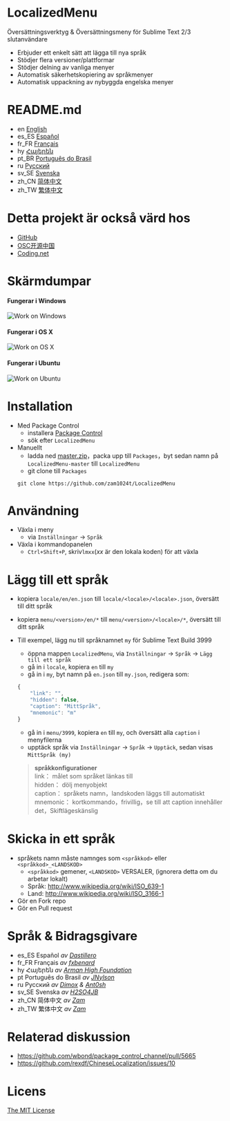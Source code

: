 # LocalizedMenu
Översättningsverktyg & Översättningsmeny för Sublime Text 2/3 slutanvändare

- Erbjuder ett enkelt sätt att lägga till nya språk
- Stödjer flera versioner/plattformar
- Stödjer delning av vanliga menyer
- Automatisk säkerhetskopiering av språkmenyer
- Automatisk uppackning av nybyggda engelska menyer

# README.md
- en [English](../README.md)
- es_ES [Español](README.es_ES.md)
- fr_FR [Français](README.fr_FR.md)
- hy [Հայերեն](README.hy.md)
- pt_BR [Português do Brasil](README.pt_BR.md)
- ru [Русский](README.ru.md)
- sv_SE [Svenska](README.sv_SE.md)
- zh_CN [简体中文](README.zh_CN.md)
- zh_TW [繁体中文](README.zh_TW.md)

# Detta projekt är också värd hos
- [GitHub](https://github.com/zam1024t/LocalizedMenu)
- [OSC开源中国](https://git.oschina.net/zam1024t/LocalizedMenu)
- [Coding.net](https://coding.net/u/zam1024t/p/LocalizedMenu/git)

# Skärmdumpar
#### Fungerar i Windows
![Work on Windows](https://raw.githubusercontent.com/zam1024t/LocalizedMenu/shots/shots/LocalizedMenu_win.gif)
#### Fungerar i OS X
![Work on OS X](https://raw.githubusercontent.com/zam1024t/LocalizedMenu/shots/shots/LocalizedMenu_osx.gif)
#### Fungerar i Ubuntu
![Work on Ubuntu](https://raw.githubusercontent.com/zam1024t/LocalizedMenu/shots/shots/LocalizedMenu_linux.gif)

# Installation
- Med Package Control
	- installera [Package Control](https://packagecontrol.io/installation)
	- sök efter `LocalizedMenu`
- Manuellt
	- ladda ned [master.zip](https://github.com/zam1024t/LocalizedMenu/archive/master.zip)，packa upp till `Packages`，byt sedan namn på `LocalizedMenu-master` till `LocalizedMenu`
	- git clone till `Packages`
	```
	git clone https://github.com/zam1024t/LocalizedMenu
	```

# Användning
- Växla i meny
	- via `Inställningar` -> `Språk`
- Växla i kommandopanelen
	- `Ctrl+Shift+P`, skriv`lmxx`(*xx* är den lokala koden) för att växla

# Lägg till ett språk
- kopiera `locale/en/en.json` till `locale/<locale>/<locale>.json`, översätt till ditt språk
- kopiera `menu/<version>/en/*` till `menu/<version>/<locale>/*`, översätt till ditt språk
- Till exempel, lägg nu till språknamnet `my` för Sublime Text Build 3999
	- öppna mappen `LocalizedMenu`, via `Inställningar` -> `Språk` -> `Lägg till ett språk`
	- gå in i `locale`, kopiera `en` till `my`
	- gå in i `my`, byt namn på `en.json` till `my.json`, redigera som:

	```JavaScript
	{
		"link": "",
		"hidden": false,
		"caption": "MittSpråk",
		"mnemonic": "m"
	}
	```

	- gå in i `menu/3999`, kopiera `en` till `my`, och översätt alla `caption` i menyfilerna
	- upptäck språk via `Inställningar` -> `Språk` -> `Upptäck`, sedan visas `MittSpråk (my)`

	> **språkkonfigurationer**<br>
	> link： målet som språket länkas till<br>
	> hidden： dölj menyobjekt<br>
	> caption： språkets namn，landskoden läggs till automatiskt<br>
	> mnemonic： kortkommando，frivillig，se till att caption innehåller det，Skiftlägeskänslig

# Skicka in ett språk
- språkets namn måste namnges som `<språkkod>` eller `<språkkod>_<LANDSKOD>`
	- `<språkkod>` gemener, `<LANDSKOD>` VERSALER, (ignorera detta om du arbetar lokalt)
	- Språk: http://www.wikipedia.org/wiki/ISO_639-1
	- Land: http://www.wikipedia.org/wiki/ISO_3166-1
- Gör en Fork repo
- Gör en Pull request

# Språk & Bidragsgivare
- es_ES Español *av [Dastillero](https://github.com/dap39)*
- fr_FR Français *av [fxbenard](https://github.com/fxbenard)*
- hy Հայերեն *av [Arman High Foundation](https://github.com/ArmanHigh)*
- pt Português do Brasil *av [JNylson](https://github.com/jnylson)*
- ru Русский *av [Dimox](http://dimox.name) & [Ant0sh](https://github.com/Ant0sh)*
- sv_SE Svenska *av [H2SO4JB](https://github.com/H2SO4JB)*
- zh_CN 简体中文 *av [Zam](https://github.com/zam1024t)*
- zh_TW 繁体中文 *av [Zam](https://github.com/zam1024t)*

# Relaterad diskussion
- https://github.com/wbond/package_control_channel/pull/5665
- https://github.com/rexdf/ChineseLocalization/issues/10

# Licens
[The MIT License](LICENSE)
